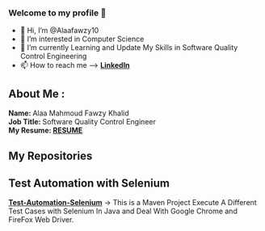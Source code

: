 ### Welcome to my profile 👋
- 👋 Hi, I’m @Alaafawzy10
- 👀 I’m interested in Computer Science
- 🌱 I’m currently Learning and Update My Skills in Software Quality Control Engineering
- 📫 How to reach me --> <b> <a href="https://www.linkedin.com/in/alaa-mahmoud-fawzy-khalid-3732a8191/"> LinkedIn</a></b>


## About Me :
  <b> Name: </b> Alaa Mahmoud Fawzy Khalid </br>
  <b> Job Title: </b> Software Quality Control Engineer </br>
  <b>My Resume: <a href="https://drive.google.com/file/d/1XZkR4rdsfvK1UAmIaps8HW7WqT_6epyr/view?usp=sharing">RESUME</a></b>
  </br>
  
## My Repositories

 ## Test Automation with Selenium
  <a href="https://github.com/Alaafawzy10/Test-Automation-Selenium"><b>Test-Automation-Selenium</b></a> -> This is a Maven Project Execute A Different Test Cases with Selenium In Java and Deal With Google Chrome and FireFox Web Driver.</br>
